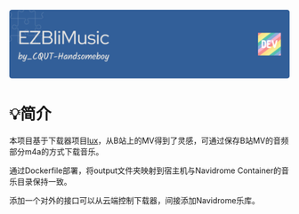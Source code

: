 ![](./.assets/github-header-image.png)

# 💡简介

本项目基于下载器项目[lux](https://github.com/iawia002/lux)，从B站上的MV得到了灵感，可通过保存B站MV的音频部分m4a的方式下载音乐。

通过Dockerfile部署，将output文件夹映射到宿主机与Navidrome Container的音乐目录保持一致。

添加一个对外的接口可以从云端控制下载器，间接添加Navidrome乐库。